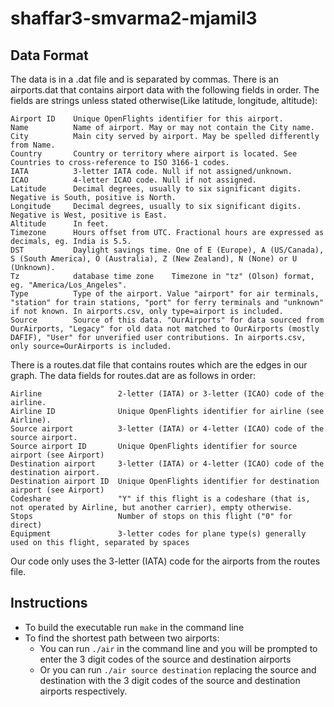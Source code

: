 # shaffar3-smvarma2-mjamil3

## Data Format
The data is in a .dat file and is separated by commas. There is an airports.dat that contains airport data with the following fields in order. The fields are strings unless stated otherwise(Like latitude, longitude, altitude):

```
Airport ID    Unique OpenFlights identifier for this airport.
Name 	      Name of airport. May or may not contain the City name.
City 	      Main city served by airport. May be spelled differently from Name.
Country       Country or territory where airport is located. See Countries to cross-reference to ISO 3166-1 codes.
IATA 	      3-letter IATA code. Null if not assigned/unknown.
ICAO 	      4-letter ICAO code. Null if not assigned.
Latitude      Decimal degrees, usually to six significant digits. Negative is South, positive is North.
Longitude     Decimal degrees, usually to six significant digits. Negative is West, positive is East.
Altitude      In feet.
Timezone      Hours offset from UTC. Fractional hours are expressed as decimals, eg. India is 5.5.
DST 	      Daylight savings time. One of E (Europe), A (US/Canada), S (South America), O (Australia), Z (New Zealand), N (None) or U (Unknown).
Tz            database time zone 	Timezone in "tz" (Olson) format, eg. "America/Los_Angeles".
Type 	      Type of the airport. Value "airport" for air terminals, "station" for train stations, "port" for ferry terminals and "unknown" if not known. In airports.csv, only type=airport is included.
Source 	      Source of this data. "OurAirports" for data sourced from OurAirports, "Legacy" for old data not matched to OurAirports (mostly DAFIF), "User" for unverified user contributions. In airports.csv, only source=OurAirports is included. 
```
There is a routes.dat file that contains routes which are the edges in our graph. The data fields for routes.dat are as follows in order:

 ```
Airline                 2-letter (IATA) or 3-letter (ICAO) code of the airline.
Airline ID              Unique OpenFlights identifier for airline (see Airline).
Source airport          3-letter (IATA) or 4-letter (ICAO) code of the source airport.
Source airport ID       Unique OpenFlights identifier for source airport (see Airport)
Destination airport     3-letter (IATA) or 4-letter (ICAO) code of the destination airport.
Destination airport ID  Unique OpenFlights identifier for destination airport (see Airport)
Codeshare               "Y" if this flight is a codeshare (that is, not operated by Airline, but another carrier), empty otherwise.
Stops 	                Number of stops on this flight ("0" for direct)
Equipment               3-letter codes for plane type(s) generally used on this flight, separated by spaces
 ```
 Our code only uses the 3-letter (IATA) code for the airports from the routes file.
 ## Instructions
 * To build the executable run ```make``` in the command line
 * To find the shortest path between two airports:
   - You can run ```./air``` in the command line and you will be prompted to enter the 3 digit codes of the source and destination airports
   - Or you can run ``` ./air source destination ``` replacing the source and destination with the 3 digit codes of the source and destination airports respectively.
